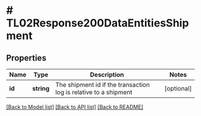 # # TL02Response200DataEntitiesShipment

## Properties

Name | Type | Description | Notes
------------ | ------------- | ------------- | -------------
**id** | **string** | The shipment id if the transaction log is relative to a shipment | [optional]

[[Back to Model list]](../../README.md#models) [[Back to API list]](../../README.md#endpoints) [[Back to README]](../../README.md)
